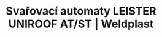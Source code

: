---
Link: "file:/Users/vinayakpatel/Downloads/www.weldplast.cz/novinky/svarovaci-automaty-leister-uniroof-atst"
product_name: "null"
product_id: "null"
title: "Svařovací automaty LEISTER UNIROOF AT/ST | Weldplast"
product_desc: ""
product_specs: ""
product_downloads: ""
href: ""
accessories: ""
similar_products: ""
---